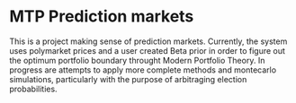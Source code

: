 # MTP Prediction markets
This is a project making sense of prediction markets.
Currently, the system uses polymarket prices and a user created Beta prior in order to figure out the optimum portfolio boundary throught Modern Portfolio Theory.
In progress are attempts to apply more complete methods and montecarlo simulations, particularly with the purpose of arbitraging election probabilities.
